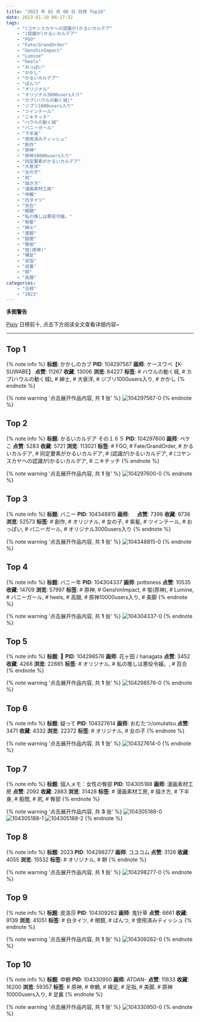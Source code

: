 ```yaml
---
title: "2023 年 01 月 08 日 日榜 Top10"
date: 2023-01-10 06:17:32
tags:
    - "(コヤンスカヤへの認識が)かるいカルデア"
    - "(認識が)かるいカルデア"
    - "FGO"
    - "Fate/GrandOrder"
    - "GenshinImpact"
    - "Lumine"
    - "heels"
    - "おっぱい"
    - "かかし"
    - "かるいカルデア"
    - "ぱんつ"
    - "オリジナル"
    - "オリジナル3000users入り"
    - "カブ(ハウルの動く城)"
    - "ジブリ1000users入り"
    - "ツインテール"
    - "ニキチッチ"
    - "ハウルの動く城"
    - "バニーガール"
    - "下半身"
    - "使用済みティッシュ"
    - "創作"
    - "原神"
    - "原神10000users入り"
    - "同定要素がかるいカルデア"
    - "大泉洋"
    - "女の子"
    - "尻"
    - "描き方"
    - "漫画素材工房"
    - "申鶴"
    - "白タイツ"
    - "百合"
    - "眼鏡"
    - "私の推しは悪役令嬢。"
    - "紫髪"
    - "紳士"
    - "美脚"
    - "股間"
    - "臀部"
    - "蛍(原神)"
    - "裸足"
    - "足指"
    - "足裏"
    - "餅"
    - "高跟"
categories:
    - "日榜"
    - "2023"
---
```


<i class="fa fa-triangle-exclamation"></i>**多图警告**<i class="fa fa-triangle-exclamation"></i>

[Pixiv](https://www.pixiv.net/) 日榜前十, 点击下方阅读全文查看详细内容~

<!-- more -->

---

## Top 1

{% note info %}
**标题**: かかしのカブ
**PID**: 104297567 **画师**: ケースワベ【K-SUWABE】
**点赞**: 11267 **收藏**: 13006 **浏览**: 84227
**标签**: # ハウルの動く城, # カブ(ハウルの動く城), # 紳士, # 大泉洋, # ジブリ1000users入り, # かかし
{% endnote %}

{% note warning '点击展开作品内容, 共 **1** 张' %}
![104297567-0](https://i.pixiv.re/img-original/img/2023/01/07/00/00/31/104297567_p0.jpg)
{% endnote %}

## Top 2

{% note info %}
**标题**: かるいカルデア その１６５
**PID**: 104297600 **画师**: ペケこ
**点赞**: 5283 **收藏**: 5721 **浏览**: 113021
**标签**: # FGO, # Fate/GrandOrder, # かるいカルデア, # 同定要素がかるいカルデア, # (認識が)かるいカルデア, # (コヤンスカヤへの認識が)かるいカルデア, # ニキチッチ
{% endnote %}

{% note warning '点击展开作品内容, 共 **1** 张' %}
![104297600-0](https://i.pixiv.re/img-original/img/2023/01/07/00/00/37/104297600_p0.png)
{% endnote %}

## Top 3

{% note info %}
**标题**: バニー
**PID**: 104348815 **画师**: ㅤ
**点赞**: 7398 **收藏**: 9736 **浏览**: 52573
**标签**: # 創作, # オリジナル, # 女の子, # 紫髪, # ツインテール, # おっぱい, # バニーガール, # オリジナル3000users入り
{% endnote %}

{% note warning '点击展开作品内容, 共 **1** 张' %}
![104348815-0](https://i.pixiv.re/img-original/img/2023/01/08/18/39/12/104348815_p0.png)
{% endnote %}

## Top 4

{% note info %}
**标题**: バニー年
**PID**: 104304337 **画师**: pottsness
**点赞**: 10535 **收藏**: 14709 **浏览**: 57997
**标签**: # 原神, # GenshinImpact, # 蛍(原神), # Lumine, # バニーガール, # heels, # 高跟, # 原神10000users入り, # 美脚
{% endnote %}

{% note warning '点击展开作品内容, 共 **1** 张' %}
![104304337-0](https://i.pixiv.re/img-original/img/2023/01/07/06/37/10/104304337_p0.jpg)
{% endnote %}

## Top 5

{% note info %}
**标题**: 🦋
**PID**: 104298576 **画师**: 花ヶ田 / hanagata
**点赞**: 3452 **收藏**: 4268 **浏览**: 22885
**标签**: # オリジナル, # 私の推しは悪役令嬢。, # 百合
{% endnote %}

{% note warning '点击展开作品内容, 共 **1** 张' %}
![104298576-0](https://i.pixiv.re/img-original/img/2023/01/07/00/21/42/104298576_p0.png)
{% endnote %}

## Top 6

{% note info %}
**标题**: 疑って
**PID**: 104327614 **画师**: おむたつ/omutatsu
**点赞**: 3471 **收藏**: 4332 **浏览**: 22372
**标签**: # オリジナル, # 女の子
{% endnote %}

{% note warning '点击展开作品内容, 共 **1** 张' %}
![104327614-0](https://i.pixiv.re/img-original/img/2023/01/08/00/00/10/104327614_p0.jpg)
{% endnote %}

## Top 7

{% note info %}
**标题**: 個人メモ：女性の臀部
**PID**: 104305188 **画师**: 漫画素材工房
**点赞**: 2092 **收藏**: 2883 **浏览**: 31428
**标签**: # 漫画素材工房, # 描き方, # 下半身, # 股間, # 尻, # 臀部
{% endnote %}

{% note warning '点击展开作品内容, 共 **3** 张' %}
![104305188-0](https://i.pixiv.re/img-original/img/2023/01/07/08/00/02/104305188_p0.jpg)
![104305188-1](https://i.pixiv.re/img-original/img/2023/01/07/08/00/02/104305188_p1.jpg)
![104305188-2](https://i.pixiv.re/img-original/img/2023/01/07/08/00/02/104305188_p2.jpg)
{% endnote %}

## Top 8

{% note info %}
**标题**: 2023
**PID**: 104298277 **画师**: コユコム
**点赞**: 3126 **收藏**: 4055 **浏览**: 15532
**标签**: # オリジナル, # 餅
{% endnote %}

{% note warning '点击展开作品内容, 共 **1** 张' %}
![104298277-0](https://i.pixiv.re/img-original/img/2023/01/07/00/13/17/104298277_p0.jpg)
{% endnote %}

## Top 9

{% note info %}
**标题**: 皮洛莎
**PID**: 104309262 **画师**: 鬼针草
**点赞**: 6661 **收藏**: 9139 **浏览**: 41051
**标签**: # 白タイツ, # 眼鏡, # ぱんつ, # 使用済みティッシュ
{% endnote %}

{% note warning '点击展开作品内容, 共 **1** 张' %}
![104309262-0](https://i.pixiv.re/img-original/img/2023/01/08/16/36/49/104309262_p0.jpg)
{% endnote %}

## Top 10

{% note info %}
**标题**: 申鶴
**PID**: 104330950 **画师**: ATDAN-
**点赞**: 11833 **收藏**: 16200 **浏览**: 59357
**标签**: # 原神, # 申鶴, # 裸足, # 足指, # 美脚, # 原神10000users入り, # 足裏
{% endnote %}

{% note warning '点击展开作品内容, 共 **1** 张' %}
![104330950-0](https://i.pixiv.re/img-original/img/2023/01/08/01/37/06/104330950_p0.jpg)
{% endnote %}
